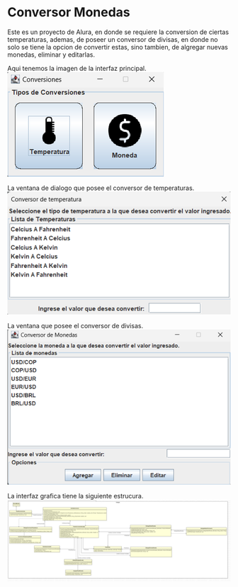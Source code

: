 # Conversor Monedas
Este es un proyecto de Alura, en donde se requiere la conversion de ciertas temperaturas, ademas, de poseer un conversor de divisas, en donde no solo se tiene la opcion de convertir estas, sino tambien, de algregar nuevas monedas, eliminar y editarlas.

Aqui tenemos la imagen de la interfaz principal.![principal](data/imagenesSistema/principal.png)



La ventana de dialogo que posee el conversor de temperaturas.![conversorTemperaruta](data/imagenesSistema/conversorTemperatura.png)



La ventana que posee el conversor de divisas.![conversorMonedas](data/imagenesSistema/conversorMonedas.png)


La interfaz grafica tiene la siguiente estrucura.
![Ejemplo de imagen](data/diagramasUML/interfaz.png)
